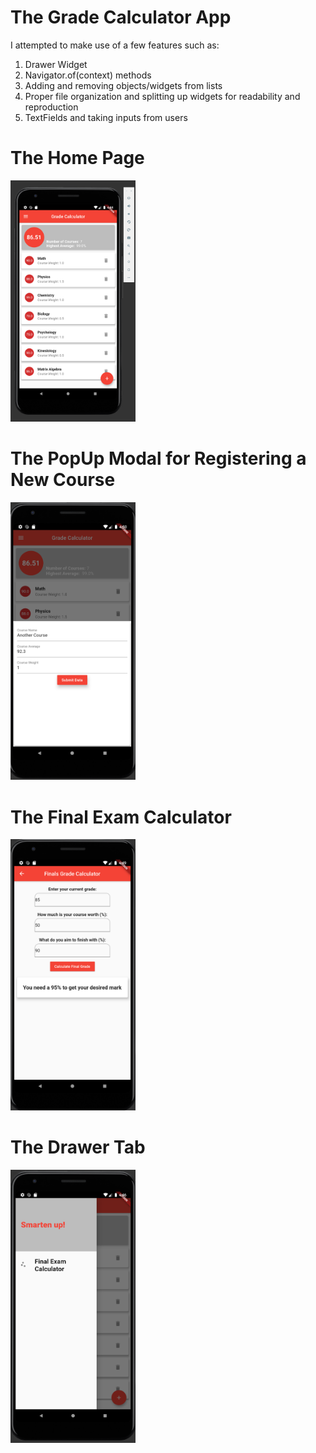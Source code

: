 # The Grade Calculator App

I attempted to make use of a few features such as:
  1) Drawer Widget
  2) Navigator.of(context) methods
  3) Adding and removing objects/widgets from lists
  4) Proper file organization and splitting up widgets for readability and reproduction
  5) TextFields and taking inputs from users
  
  
# The Home Page

<img src="images/mainPageScreenshot.png" alt="HomePage" width="200"/>

# The PopUp Modal for Registering a New Course
<img src="images/registeringNewCourseScreenshot.png" alt="Add a New Course" width="200"/>

# The Final Exam Calculator
<img src="images/finalGradeCalcScreenshot.png" alt="FinalExamCalculator" width="200"/>

# The Drawer Tab
<img src="images/drawerScreenshot.png" alt="Drawer" width="200"/>
